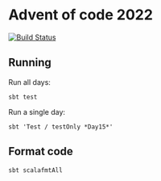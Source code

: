 
# Advent of code 2022

[![Build Status](https://drone.johanandersson.io/api/badges/johan1a/advent-of-code-2022/status.svg)](https://drone.johanandersson.io/johan1a/advent-of-code-2022)

## Running

Run all days:
```
sbt test
```

Run a single day:
```
sbt 'Test / testOnly *Day15*'
```

## Format code
```
sbt scalafmtAll
```

